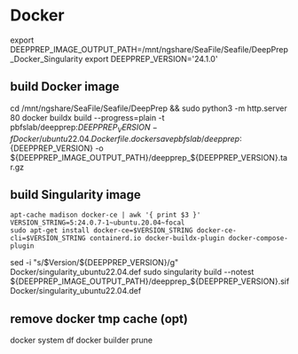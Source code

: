 # Docker
export DEEPPREP_IMAGE_OUTPUT_PATH=/mnt/ngshare/SeaFile/Seafile/DeepPrep_Docker_Singularity
export DEEPPREP_VERSION='24.1.0'

## build Docker image
cd /mnt/ngshare/SeaFile/Seafile/DeepPrep && sudo python3 -m http.server 80
docker buildx build --progress=plain -t pbfslab/deepprep:${DEEPPREP_VERSION} -f Docker/ubuntu22.04.Dockerfile .
docker save pbfslab/deepprep:${DEEPPREP_VERSION} -o ${DEEPPREP_IMAGE_OUTPUT_PATH}/deepprep_${DEEPPREP_VERSION}.tar.gz

## build Singularity image
```
apt-cache madison docker-ce | awk '{ print $3 }'
VERSION_STRING=5:24.0.7-1~ubuntu.20.04~focal
sudo apt-get install docker-ce=$VERSION_STRING docker-ce-cli=$VERSION_STRING containerd.io docker-buildx-plugin docker-compose-plugin
```

sed -i "s/\$Version/${DEEPPREP_VERSION}/g" Docker/singularity_ubuntu22.04.def
sudo singularity build --notest ${DEEPPREP_IMAGE_OUTPUT_PATH}/deepprep_${DEEPPREP_VERSION}.sif Docker/singularity_ubuntu22.04.def

## remove docker tmp cache (opt)
docker system df
docker builder prune
